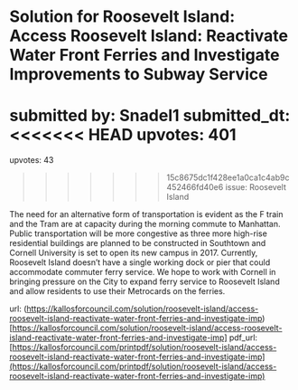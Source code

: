 # Solution for Roosevelt Island: Access Roosevelt Island: Reactivate Water Front Ferries and Investigate Improvements to Subway Service #

submitted by: Snadel1
submitted_dt: 
<<<<<<< HEAD
upvotes: 401
=======
upvotes: 43
>>>>>>> 15c8675dc1f428ee1a0ca1c4ab9c452466fd40e6
issue: Roosevelt Island

The need for an alternative form of transportation is evident as the F train and the Tram are at capacity during the morning commute to Manhattan. Public transportation will be more congestive as three more high-rise residential buildings are planned to be constructed in Southtown and Cornell University is set to open its new campus in 2017. Currently, Roosevelt Island doesn’t have a single working dock or pier that could accommodate commuter ferry service. We hope to work with Cornell in bringing pressure on the City to expand ferry service to Roosevelt Island and allow residents to use their Metrocards on the ferries.

url: (https://kallosforcouncil.com/solution/roosevelt-island/access-roosevelt-island-reactivate-water-front-ferries-and-investigate-imp)[https://kallosforcouncil.com/solution/roosevelt-island/access-roosevelt-island-reactivate-water-front-ferries-and-investigate-imp]
pdf_url: [https://kallosforcouncil.com/printpdf/solution/roosevelt-island/access-roosevelt-island-reactivate-water-front-ferries-and-investigate-imp](https://kallosforcouncil.com/printpdf/solution/roosevelt-island/access-roosevelt-island-reactivate-water-front-ferries-and-investigate-imp)